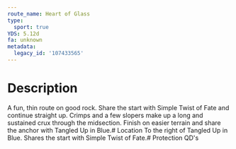 ```yaml
---
route_name: Heart of Glass
type:
  sport: true
YDS: 5.12d
fa: unknown
metadata:
  legacy_id: '107433565'
---
```

# Description
A fun, thin route on good rock. Share the start with Simple Twist of Fate and continue straight up. Crimps and a few slopers make up a long and sustained crux through the midsection. Finish on easier terrain and share the anchor with Tangled Up in Blue.# Location
To the right of Tangled Up in Blue. Shares the start with Simple Twist of Fate.# Protection
QD's